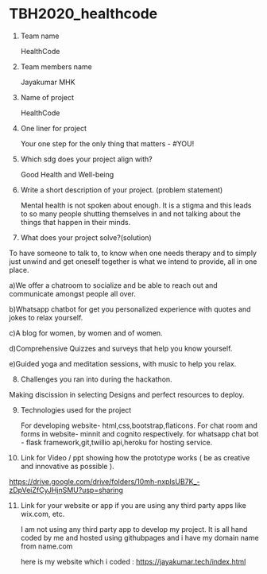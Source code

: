 # TBH2020_healthcode

1. Team name 

    HealthCode

2. Team members name 

   Jayakumar MHK

3. Name of project

   HealthCode

4. One liner for project

   Your one step for the only thing that matters - #YOU!

5. Which sdg does your project align with? 

   Good Health and Well-being
   
6.  Write a short description of your project. (problem statement)

    Mental health is not spoken about enough. It is a stigma and this leads to so
  many people shutting themselves in and not talking about the things that
  happen in their minds.

7. What does your project solve?(solution) 

  To have someone to talk to, to know when one needs therapy and to simply
just unwind and get oneself together is what we intend to provide, all in one
place.

  a)We offer a chatroom to socialize and be able to reach out and
        communicate amongst people all over.
        
  b)Whatsapp chatbot for get you personalized experience with 
  quotes and jokes to relax yourself.

  c)A blog for women, by women and of women.

  d)Comprehensive Quizzes and surveys that help you know yourself.

  e)Guided yoga and meditation sessions, with music to help you relax.

 8. Challenges you ran into during the hackathon.  

   Making discission in selecting Designs and perfect resources to deploy.

9. Technologies used for the project 

   For developing website-
        html,css,bootstrap,flaticons.
   For chat room and forms in website- minnit and cognito respectively.
   for whatsapp chat bot - flask framework,git,twillio api,heroku for hosting service.
   

10. Link for Video / ppt showing how the prototype works ( be as creative and innovative as possible ).  

https://drive.google.com/drive/folders/10mh-nxpIsUB7K_-zDpVeiZfCyJHjnSMU?usp=sharing


11. Link for your website or app if you are using any third party apps like wix.com, etc. 

     I am not using any third party app to develop my project.
      It is all hand coded by me and hosted using githubpages and i have my domain name from name.com
      
      here is my website which i coded :
      https://jayakumar.tech/index.html


